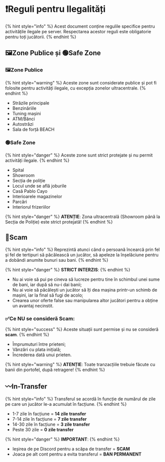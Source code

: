 # ❗Reguli pentru Ilegalități

{% hint style="info" %}
Acest document conține regulile specifice pentru activitățile ilegale pe server. Respectarea acestor reguli este obligatorie pentru toți jucătorii.
{% endhint %}

## 🖼️Zone Publice și 🟢Safe Zone

### 🖼️Zone Publice
{% hint style="warning" %}
Aceste zone sunt considerate publice și pot fi folosite pentru activități ilegale, cu excepția zonelor ultracentrale.
{% endhint %}

- Străzile principale
- Benzinăriile
- Tuning mașini
- ATM/Bănci
- Autostrăzi
- Sala de forță BEACH

### 🟢Safe Zone
{% hint style="danger" %}
Aceste zone sunt strict protejate și nu permit activități ilegale.
{% endhint %}

- Spital
- Showroom
- Secția de poliție
- Locul unde se află joburile
- Casă Pablo Cayo
- Interioarele magazinelor
- Parcări
- Interiorul frizeriilor

{% hint style="danger" %}
**ATENȚIE**: Zona ultracentrală (Showroom până la Secția de Poliție) este strict protejată!
{% endhint %}

## 🔴Scam
{% hint style="info" %}
Reprezintă atunci când o persoană încearcă prin fel și fel de tertipuri să păcălească un jucător, să apeleze la înșelăciune pentru a dobândi anumite bunuri sau bani.
{% endhint %}

{% hint style="danger" %}
**STRICT INTERZIS**: 
{% endhint %}

- Nu ai voie să pui pe cineva să lucreze pentru tine în schimbul unei sume de bani, iar după să nu-i dai banii;
- Nu ai voie să păcălești un jucător să îți dea mașina printr-un schimb de mașini, iar la final să fugi de acolo;
- Crearea unor oferte false sau manipularea altor jucători pentru a obține un avantaj necinstit. 

### ✅️Ce NU se consideră Scam:
{% hint style="success" %}
Aceste situații sunt permise și nu se consideră **scam**.
{% endhint %}

- Împrumuturi între prieteni;
- Vânzări cu plata inițială;
- Încrederea dată unui prieten.

{% hint style="warning" %}
**ATENȚIE**: Toate tranzacțiile trebuie făcute cu banii din portofel, după retragere!
{% endhint %}

## 〰️In-Transfer
{% hint style="info" %}
Transferul se acordă în funcție de numărul de zile pe care un jucător le-a acumulat în facțiune.
{% endhint %}

- 1-7 zile în facțiune = **14 zile transfer**
- 7-14 zile în facțiune = **7 zile transfer**
- 14-30 zile în facțiune = **3 zile transfer**
- Peste 30 zile = **0 zile transfer**

{% hint style="danger" %}
**IMPORTANT**: 
{% endhint %}

- Ieșirea de pe Discord pentru a scăpa de transfer = **SCAM**
- Joaca pe alt cont pentru a evita transferul = **BAN PERMANENT**